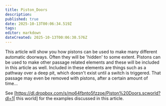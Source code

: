 ```yaml
---
title: Piston_Doors
description: 
published: true
date: 2025-10-13T00:06:34.519Z
tags: 
editor: markdown
dateCreated: 2025-10-13T00:06:30.576Z
---
```


This article will show you how pistons can be used to make many
different automatic doorways. Often they will be 'hidden' to some
extent. Pistons can be used to make other passage related elements and
these will be included in this article as well. Included in these
elements are things such as a pathway over a deep pit, which doesn't
exist until a switch is triggered. That passage may even be removed with
pistons, after a certain amount of time...

See
\[<https://dl.dropbox.com/s/mo64fbnto5fzzoe/Piston%20Doors.scworld?dl=1>|
this world\] for the examples discussed in this article.